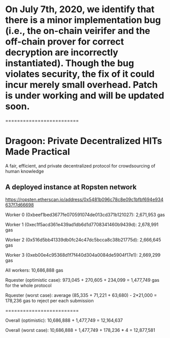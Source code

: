 # On July 7th, 2020, we identify that there is a minor implementation bug (i.e., the on-chain veirifer and the off-chain prover for correct decryption are incorrectly instantiated). Though the bug violates security, the fix of it could incur merely small overhead. Patch is under working and will be updated soon.


=========================


# Dragoon: Private Decentralized HITs Made Practical
A fair, efficient, and private decentralized protocol for crowdsourcing of human knowledge

## A deployed instance at Ropsten network

https://ropsten.etherscan.io/address/0x5481b096c78c8e09c1bfbf694e934637f7d66698

Worker 0 (0xbeef1bed3677fe070591074de013cd371b121027): 2,671,953 gas

Worker 1 (0xec1f5acd361e439ad1db6d1d7708341460b9439d): 2,678,991 gas

Worker 2 (0x516d5bb41339db0fc24c47dc5bcca8c38b21775d): 2,666,645 gas

Worker 3 (0xeb00e4c95368d1f7f440d304a0084de5904f17e1): 2,669,299 gas

All workers: 10,686,888 gas

Rquester (optimistic case): 973,045 + 270,605 + 234,099 = 1,477,749 gas for the whole protocol

Rquester (worst case): average (85,335 + 71,221 + 63,680) - 2*21,000 = 178,236 gas to reject per each submission

=========================

Overall (optimistic): 10,686,888 + 1,477,749 = 12,164,637

Overall (worst case): 10,686,888 + 1,477,749 + 178,236 * 4 = 12,877,581

